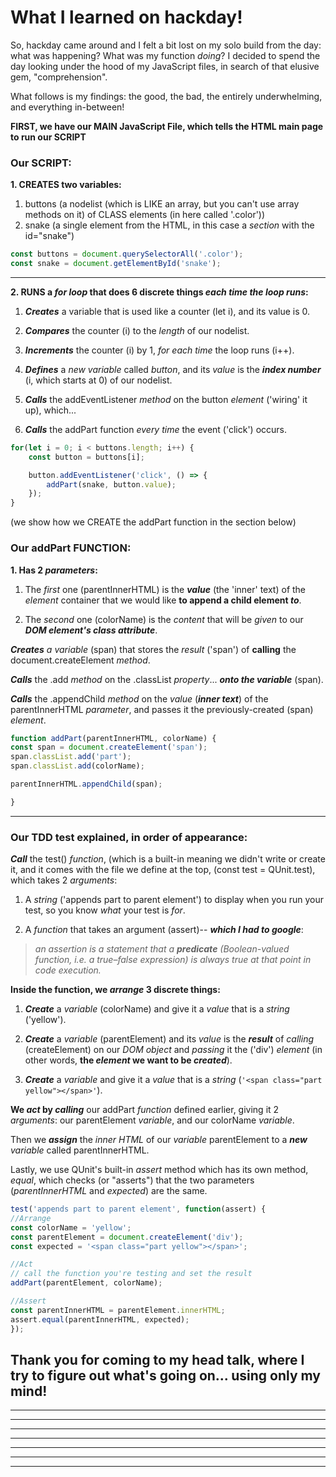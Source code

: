# What I learned on hackday!

So, hackday came around and I felt a bit lost on my solo build from the day: what was happening? What was my function _doing_?
I decided to spend the day looking under the hood of my JavaScript files, in search of that elusive gem, "comprehension".

What follows is my findings: the good, the bad, the entirely underwhelming, and everything in-between!

**FIRST, we have our MAIN JavaScript File, which tells the HTML main page to run our SCRIPT**

### Our SCRIPT:

**1. CREATES two variables:**
   1. buttons (a nodelist (which is LIKE an array, but you can't use array methods on it) of CLASS elements (in here called '.color'))
   2. snake (a single element from the HTML, in this case a _section_ with the id="snake")

```javascript
const buttons = document.querySelectorAll('.color');
const snake = document.getElementById('snake');
```
___

**2. RUNS a _for loop_ that does 6 discrete things _each time the loop runs_:**
   1. **_Creates_** a variable that is used like a counter (let i), and its value is 0.

   2. **_Compares_** the counter (i) to the _length_ of our nodelist. 

   3. **_Increments_** the counter (i) by 1, _for each time_ the loop runs (i++). 

   4. **_Defines_** a _new variable_ called _button_, and its _value_ is the _**index number**_ (i, which starts at 0)
    of our nodelist.

   5. **_Calls_** the addEventListener _method_ on the button _element_ ('wiring' it up), which...

   6. **_Calls_** the addPart function _every time_ the event ('click') occurs. 


```javascript
for(let i = 0; i < buttons.length; i++) {
    const button = buttons[i];

    button.addEventListener('click', () => {
        addPart(snake, button.value);
    });
}
```
(we show how we CREATE the addPart function in the section below) 

### Our addPart FUNCTION:
**1. Has 2 _parameters_:**
   1. The _first_ one (parentInnerHTML) is the _**value**_ (the 'inner' text) of the _element_ container that we would like **to append a child element _to_**.

2. The _second_ one (colorName) is the _content_ that will be _given_ to our _**DOM element's class attribute**_. 

 _**Creates** a variable_ (span) that stores the _result_ ('span') of **calling** the document.createElement _method_.

 _**Calls**_ the .add _method_ on the .classList _property_... _**onto the variable**_ (span).

_**Calls**_ the .appendChild _method_ on the _value_ (_**inner text**_) of the parentInnerHTML _parameter_, and passes it the previously-created (span) _element_.

```javascript        
function addPart(parentInnerHTML, colorName) {
const span = document.createElement('span');
span.classList.add('part');
span.classList.add(colorName);

parentInnerHTML.appendChild(span);

}
```
___

### Our TDD test explained, in order of appearance:

_**Call**_ the test() _function_, (which is a built-in meaning we didn't write or create it, and it comes with the file we define at the top, (const test = QUnit.test), which takes 2 _arguments_:
   1. A _string_ ('appends part to parent element') to display when you run your test, so you know _what_ your test is _for_.

   2. A _function_ that takes an argument (assert)-- _**which I had to google**_: 
>_an assertion is a statement that a **predicate** 
(Boolean-valued function, i.e. a true–false expression) is always true at that point in code execution._

**Inside the function, we _arrange_ 3 discrete things:**

1. _**Create**_ a _variable_ (colorName) and give it a _value_ that is a _string_ ('yellow').

2. _**Create**_ a _variable_ (parentElement) and its _value_ is the _**result**_ of _calling_ (createElement) on our _DOM object_ and _passing_ it the ('div') _element_ (in other words, **the _element_ we want to be _created_**). 

3. _**Create**_ a _variable_ and give it a _value_ that is a _string_ (`'<span class="part yellow"></span>'`).

 **We _act_ by _calling_** our addPart _function_ defined earlier, giving it 2 _arguments_: our parentElement _variable_, and our colorName _variable_.
 
Then we _**assign**_ the _inner HTML_ of our _variable_ parentElement to a _**new** variable_ called parentInnerHTML.

Lastly, we use QUnit's built-in _assert_ method which has its own method, _equal_, which checks (or "asserts") that the two parameters (_parentInnerHTML_ and _expected_) are the same.

```javascript
test('appends part to parent element', function(assert) {
//Arrange
const colorName = 'yellow';
const parentElement = document.createElement('div');
const expected = '<span class="part yellow"></span>';

//Act 
// call the function you're testing and set the result
addPart(parentElement, colorName);

//Assert
const parentInnerHTML = parentElement.innerHTML;
assert.equal(parentInnerHTML, expected);
});
```


## Thank you for coming to my head talk, where I try to figure out what's going on... using only my mind!
___
___
___
___
___
___
___
